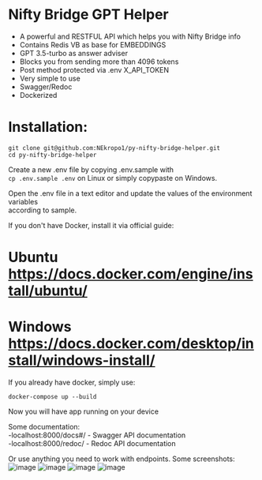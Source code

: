 # Nifty Bridge GPT Helper

 - A powerful and RESTFUL API which helps you with Nifty Bridge info
 - Contains Redis VB as base for EMBEDDINGS
 - GPT 3.5-turbo as answer adviser
 - Blocks you from sending more than 4096 tokens
 - Post method protected via .env X_API_TOKEN
 - Very simple to use
 - Swagger/Redoc
 - Dockerized

# Installation:

```
git clone git@github.com:NEkropo1/py-nifty-bridge-helper.git
cd py-nifty-bridge-helper
```

Create a new .env file by copying .env.sample with  
`cp .env.sample .env` on Linux or simply copypaste on Windows.  

Open the .env file in a text editor and update the values of the environment variables  
according to sample.  

If you don't have Docker, install it via official guide:
# Ubuntu https://docs.docker.com/engine/install/ubuntu/
# Windows https://docs.docker.com/desktop/install/windows-install/

If you already have docker, simply use:
```
docker-compose up --build
```
Now you will have app running on your device

Some documentation:  
 -localhost:8000/docs#/ - Swagger API documentation  
 -localhost:8000/redoc/ - Redoc API documentation  

Or use anything you need to work with endpoints.
Some screenshots:
![image](https://github.com/NEkropo1/py-nifty-bridge-helper/assets/107141441/c7bf537f-6f19-4e9e-966d-9c7709b6dc58)
![image](https://github.com/NEkropo1/py-nifty-bridge-helper/assets/107141441/c320fb04-67a4-4432-9647-3dcece73d580)
![image](https://github.com/NEkropo1/py-nifty-bridge-helper/assets/107141441/f3e5c074-b13e-4a86-98b6-b077ff11ff77)
![image](https://github.com/NEkropo1/py-nifty-bridge-helper/assets/107141441/bc8d713c-7d31-4446-93cc-e7c51f5ddd62)
